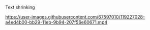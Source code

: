 Text shrinking

https://user-images.githubusercontent.com/67597010/119227028-a4ed4b00-bb29-11eb-9b94-207f56e60671.mp4
